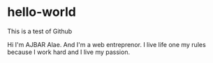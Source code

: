 # hello-world
This is a test of Github

Hi I'm AJBAR Alae. And I'm a web entreprenor. 
I live life one my rules because I work hard and I live my passion.
